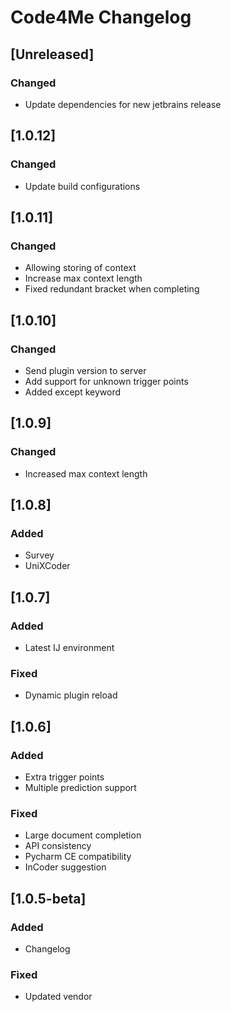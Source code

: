 <!-- Keep a Changelog guide -> https://keepachangelog.com -->

# Code4Me Changelog

## [Unreleased]
### Changed
- Update dependencies for new jetbrains release

## [1.0.12]
### Changed
- Update build configurations

## [1.0.11]
### Changed
- Allowing storing of context
- Increase max context length
- Fixed redundant bracket when completing

## [1.0.10]
### Changed
- Send plugin version to server
- Add support for unknown trigger points
- Added except keyword

## [1.0.9]
### Changed
- Increased max context length

## [1.0.8]
### Added
- Survey
- UniXCoder

## [1.0.7]
### Added
- Latest IJ environment

### Fixed
- Dynamic plugin reload

## [1.0.6]
### Added
- Extra trigger points
- Multiple prediction support

### Fixed
- Large document completion
- API consistency
- Pycharm CE compatibility
- InCoder suggestion

## [1.0.5-beta]
### Added
- Changelog

### Fixed
- Updated vendor
